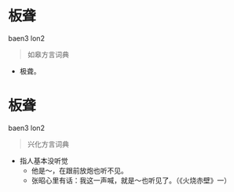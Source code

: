 # 板聋
baen3 lon2
> 如皋方言词典
- 极聋。

# 板聋
baen3 lon2
> 兴化方言词典
- 指人基本没听觉
  - 他是～，在跟前放炮也听不见。
  - 张昭心里有话：我这一声喊，就是～也听见了。（《火烧赤壁》一）

